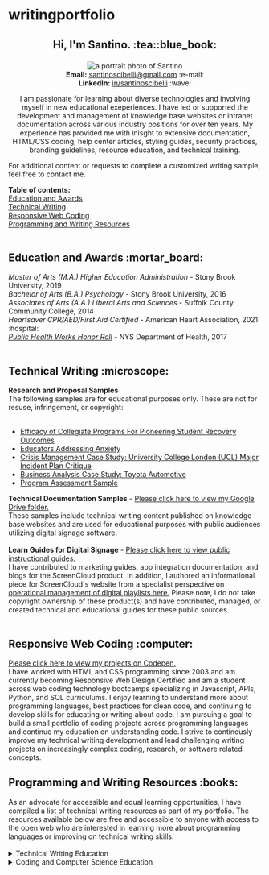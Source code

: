 # writingportfolio
<h2><p align="center">Hi, I'm Santino. :tea::blue_book:</h2></p>
<p align="center"><img alt="a portrait photo of Santino" src="https://media-exp1.licdn.com/dms/image/C4D03AQEWFPBuInmWtQ/profile-displayphoto-shrink_200_200/0/1609695744895?e=1648080000&v=beta&t=zGe3ZU6_qyPx1Pxrk0o4J1rm8v6XPlSnUoxeuMSC4S4"><br>
  <b>Email:</b> <a href="mailto:santinoscibelli@gmail.com">santinoscibelli@gmail.com</a> :e-mail:<br>
  <b>LinkedIn:</b> <a href="https://www.linkedin.com/in/santinoscibelli/">in/santinoscibelli</a> :wave:<br>
<p align="center">I am passionate for learning about diverse technologies and involving myself in new educational exeperiences. I have led or supported the development and management of knowledge base websites or intranet documentation across various industry positions for over ten years. My experience has provided me with inisght to extensive documentation, HTML/CSS coding, help center articles, styling guides, security practices, branding guidelines, resource education, and technical training.<br>
<p>For additional content or requests to complete a customized writing sample, feel free to contact me.</p>
<b>Table of contents:</b><br>
<a href="https://github.com/sfsexplorer/writingportfolio#education-and-awards-mortar_board">Education and Awards</a><br>
<a href="https://github.com/sfsexplorer/writingportfolio#technical-writing-microscope">Technical Writing</a><br>
<a href="https://github.com/sfsexplorer/writingportfolio#responsive-web-coding-computer">Responsive Web Coding</a><br>
<a href="https://github.com/sfsexplorer/writingportfolio#programming-and-writing-resources-books">Programming and Writing Resources</a><br>
<br>
<b><h2>Education and Awards :mortar_board:</h2></b>
  <i>Master of Arts (M.A.) Higher Education Administration</i> - Stony Brook University, 2019<br>
  <i>Bachelor of Arts (B.A.) Psychology</i> - Stony Brook University, 2016<br>
  <i>Associates of Arts (A.A.) Liberal Arts and Sciences</i> - Suffolk County Community College, 2014<br>
  <i>Heartsaver CPR/AED/First Aid Certified</i> - American Heart Association, 2021 :hospital:<br>
  <a href="https://www.health.ny.gov/prevention/public_health_works/honor_roll/2017/zika_action_plan.htm"><i>Public Health Works Honor Roll</i></a> - NYS Department of Health, 2017<br>
  <br>
<h2>Technical Writing :microscope:</h2>
<b>Research and Proposal Samples</b><br>
The following samples are for educational purposes only. These are not for resuse, infringement, or copyright:<br> 
<br>
  <ul class="contains-research-paper-samples">
  <li>
<a href="https://github.com/sfsexplorer/writingportfolio/blob/main/Santino%20Scibelli%20-%20Efficacy%20of%20Collegiate%20Programs%20For%20Pioneering%20Student%20Recovery%20Outcomes.pdf">Efficacy of Collegiate Programs For Pioneering Student Recovery Outcomes</a><br></li>
<li><a href="https://github.com/sfsexplorer/writingportfolio/blob/main/Santino%20Scibelli%20-%20Educators%20Addressing%20Anxiety.pdf">Educators Addressing Anxiety</a><br></li>
<li><a href="https://github.com/sfsexplorer/writingportfolio/blob/main/Santino%20Scibelli%20-%20University%20College%20London%20Emergency%20Plan%20Critique%20(Case%20Study).pdf">Crisis Management Case Study: University College London (UCL) Major Incident Plan Critique</a><br></li>
<li><a href="https://github.com/sfsexplorer/writingportfolio/blob/main/Santino%20Scibelli%20-%20Toyota%20Automotive%20Business%20Case%20Study.pdf">Business Analysis Case Study: Toyota Automotive</a><br></li>
<li><a href="https://github.com/sfsexplorer/writingportfolio/blob/main/Santino%20Scibelli%20-%20Program%20Assessment%20Plan%20Sample.pdf">Program Assessment Sample</a></li></ul>
<b>Technical Documentation Samples</b> - <a href="https://drive.google.com/drive/folders/1PgirRfe0MvKAPAT8eshMxTIl7nQKuQAe">Please click here to view my Google Drive folder.</a><br>
These samples include technical writing content published on knowledge base websites and are used for educational purposes with public audiences utilizing digital signage software.<br>
<br>
<b>Learn Guides for Digital Signage</b> - <a href="https://screencloud.com/learn">Please click here to view public instructional guides.</a><br>
I have contributed to marketing guides, app integration documentation, and blogs for the ScreenCloud product. In addition, I authored an informational piece for ScreenCloud's website from a specialist perspective on <a href="https://screencloud.com/blog/the-ultimate-guide-to-digital-signage-playlists">operational management of digital playlists here.</a> Please note, I do not take copyright ownership of these product(s) and have contributed, managed, or created technical and educational guides for these public sources.<br>
<br>
<h2>Responsive Web Coding :computer:</h2>
<a href="https://codepen.io/scibssss">Please click here to view my projects on Codepen.</a><br>
I have worked with HTML and CSS programming since 2003 and am currently becoming Responsive Web Design Certified and am a student across web coding technology bootcamps specializing in Javascript, APIs, Python, and SQL curriculums. I enjoy learning to understand more about programming languages, best practices for clean code, and continuing to develop skills for educating or writing about code. I am pursuing a goal to build a small portfolio of coding projects across programming languages and continue my education on understanding code. I strive to continously improve my technical writing development and lead challenging writing projects on increasingly complex coding, research, or software related concepts.</p>
<h2>Programming and Writing Resources :books:</h2>
As an advocate for accessible and equal learning opportunities, I have compiled a list of technical writing resources as part of my portfolio. The resources available below are free and accessible to anyone with access to the open web who are interested in learning more about programming languages or improving on technical writing skills.<br>
<br>
<details closed>
<summary>Technical Writing Education</summary>
<a href="https://en.wikiversity.org/wiki/Technical_writing/Courses#An_Introduction_to_Technical_Writing">Wikiversity - An Introduction to Technical Writing</a><br>
<a href="https://medium.com/technical-writing-is-easy">Medium - Technical Writing is Easy</a><br>
<a href="https://opensource.guide/how-to-contribute/">Open Source - How to Contrbitue Documentation</a><br>
<a href="https://www.freecodecamp.org/news/technical-writing-for-beginners/">freeCodeCamp - Technical Writing for Beginners</a><br>
<a href="https://www.linkedin.com/learning/technical-writing-quick-start-guides">LinkedIn Learning - Technical Writing Quickstart Guides</a><br>
<a href="https://www.reddit.com/r/technicalwriting/comments/gcfmuh/a_list_of_open_source_projects_with_volunteer/">Reddit - A list of Open Source Projects with Volunteer Opportunities></a><br>
</details>
<details closed>
<summary>Coding and Computer Science Education</summary>
    <ul class="coding-education">
      <li><a href="https://www.codeconquest.com/">Code Conquest</a></li><br>
      <li><a href="https://www.codecademy.com/">Code Academy</a></li><br>
  <li><a href="https://www.theodinproject.com/">The Odin Project</a></li><br>
  <li><a href="https://www.codewars.com/">Codewars</a></li><br>
  <li><a href="https://www.freecodecamp.org/">freeCodeCamp</a></li><br>
 <li><a href="https://codegym.cc/">CodeGym</a></li><br>
  <li><a href="https://www.sololearn.com/home">Sololearn</a</li>><br>
    <li><a href="https://hackr.io/">Hackr.io</a></li><br>
    <li><a href="https://ocw.mit.edu/index.htm">MIT Open CourseWare</a></li><br>
    <li><a href="https://www.w3schools.com/">W3Schools</a></li><br>
    <li><a href="https://dash.generalassemb.ly/">Dash</a></li><br>
    <li><a href="https://github.com/coding-boot-camp">The Coding Bootcamp - GitHub</a></li><br>
  <li><a href="https://github.com/ossu/computer-science">Open Source Society University - GitHub</a></li><br>
  <li><a href="https://docs.github.com/en/get-started/quickstart/git-and-github-learning-resources">Git and GitHub Learning Resources</li></a>
      <li><a href="https://www.python.org/about/gettingstarted/">Python for Beginners</a></li>
      <li><a href="https://graphql.org/learn/">Introduction to Graph QL</a></li>
      <li><a href="https://www.w3schools.com/js/js_api_intro.asp">W3Schools - Intro to Web APIs</a></li>
</details>
